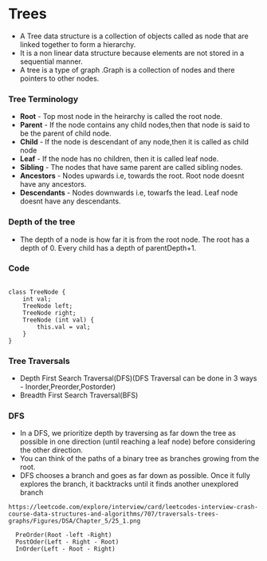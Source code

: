 # Trees 

- A Tree data structure is a collection of objects called as node that are linked together to form a hierarchy.
- It is a non linear data structure because elements are not stored in a sequential manner.
- A tree is a type of graph .Graph is a collection of nodes and there pointers to other nodes.

### Tree Terminology

  - **Root** - Top most node in the heirarchy is called the root node.
  - **Parent** - If the node contains any child nodes,then that node is said to be the parent of child node.
  - **Child** - If the node is descendant of any node,then it is called as child node
  - **Leaf** - If the node has no children, then it is called leaf node.
  - **Sibling** - The nodes that have same parent are called sibling nodes.
  - **Ancestors** - Nodes upwards i.e, towards the root. Root node doesnt have any ancestors.
  - **Descendants** - Nodes downwards i.e, towarfs the lead. Leaf node doesnt have any descendants.

### Depth of the tree

 - The depth of a node is how far it is from the root node. The root has a depth of 0. Every child has a depth of parentDepth+1.


### Code

```

class TreeNode {
    int val;
    TreeNode left;
    TreeNode right;
    TreeNode (int val) {
        this.val = val;
    }
}

```

### Tree Traversals

- Depth First Search Traversal(DFS)(DFS Traversal can be done in 3 ways - Inorder,Preorder,Postorder)
- Breadth First Search Traversal(BFS)

### DFS

- In a DFS, we prioritize depth by traversing as far down the tree as possible in one direction (until reaching a leaf node)
  before considering the other direction.
- You can think of the paths of a binary tree as branches growing from the root.
-  DFS chooses a branch and goes as far down as possible. Once it fully explores the branch, it backtracks until it finds another unexplored branch

```
https://leetcode.com/explore/interview/card/leetcodes-interview-crash-course-data-structures-and-algorithms/707/traversals-trees-graphs/Figures/DSA/Chapter_5/25_1.png
```

```
  PreOrder(Root -left -Right)
  PostOder(Left - Right - Root)
  InOrder(Left - Root - Right)
```
